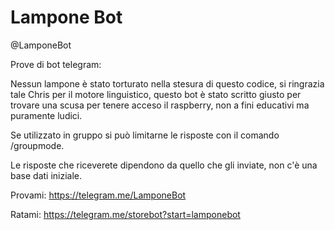 # Lampone Bot
@LamponeBot

Prove di bot telegram:

Nessun lampone è stato torturato nella stesura di questo codice, si ringrazia tale Chris per il motore linguistico, questo bot è stato scritto giusto per trovare una scusa per tenere acceso il raspberry, non a fini educativi ma puramente ludici.

Se utilizzato in gruppo si può limitarne le risposte con il comando /groupmode.

Le risposte che riceverete dipendono da quello che gli inviate, non c'è una base dati iniziale.

Provami: https://telegram.me/LamponeBot

Ratami: https://telegram.me/storebot?start=lamponebot
